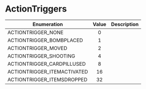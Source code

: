# ActionTriggers

|Enumeration|Value|Description|
|-----------|:---:|-----------|
|ACTIONTRIGGER_NONE|0||
|ACTIONTRIGGER_BOMBPLACED|1||
|ACTIONTRIGGER_MOVED|2||
|ACTIONTRIGGER_SHOOTING|4||
|ACTIONTRIGGER_CARDPILLUSED|8||
|ACTIONTRIGGER_ITEMACTIVATED|16||
|ACTIONTRIGGER_ITEMSDROPPED|32||
